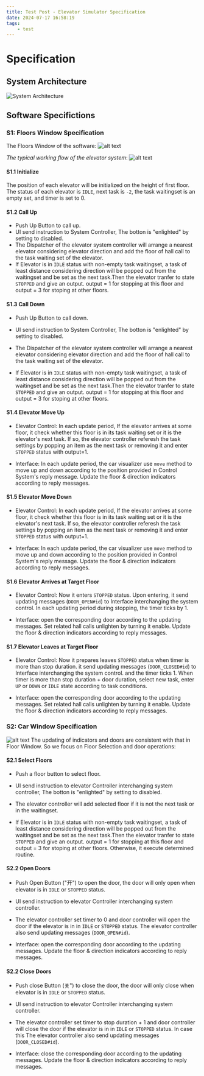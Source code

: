 ```yaml
---
title: Test Post - Elevator Simulator Specification
date: 2024-07-17 16:58:19
tags: 
    - test
---
```


# Specification 


## System Architecture

![System Architecture](Specification-1.png)

## Software Specifictions

### S1: Floors Window Specification 
The Floors Window of the software:
![alt text](image-1.png)



*The typical working flow of the elevator system*:
![alt text](overallworking.png)



#### S1.1 Initialize
The position of each elevator will be initialized on the height of first floor. The status of each elevator is `IDLE`, next task is `-2`, the task waitingset is an empty set, and timer is set to 0. 

#### S1.2 Call Up 

- Push Up Button to call up.
- UI send instruction to System Controller, The botton is "enlighted" by setting to disabled.
- The Dispatcher of the elevator system controller will arrange a nearest elevator considering elevator direction and add the floor of hall call to the task waiting set of the elevator.
- If Elevator is in `IDLE` status with non-empty task waitingset, a task of least distance considering direction will be popped out from the waitingset and be set as the next task.Then the elevator tranfer to state `STOPPED` and give an output. output = 1 for stopping at this floor and output = 3 for stoping at other floors. 


#### S1.3 Call Down

- Push Up Button to call down. 

- UI send instruction to System Controller, The botton is "enlighted" by setting to disabled.

- The Dispatcher of the elevator system controller will arrange a nearest elevator considering elevator direction and add the floor of hall call to the task waiting set of the elevator.

- If Elevator is in `IDLE` status with non-empty task waitingset, a task of least distance considering direction will be popped out from the waitingset and be set as the next task.Then the elevator tranfer to state `STOPPED` and give an output. output = 1 for stopping at this floor and output = 3 for stoping at other floors.  


#### S1.4 Elevator Move Up

-  Elevator Control: In each update period, If the elevator arrives at some floor, it check whether this floor is in its task waiting set or it is the elevator's next task. If so, the elevator controller  referesh the task settings by popping an item as the next task or removing it and enter `STOPPED` status with output=1.

- Interface: In each update period, the car visualizer use `move` method to move up and down according to the position provided in Control System's reply message. Update the floor & direction indicators according to reply messages.

#### S1.5 Elevator Move Down

-  Elevator Control: In each update period, If the elevator arrives at some floor, it check whether this floor is in its task waiting set or it is the elevator's next task. If so, the elevator controller  referesh the task settings by popping an item as the next task or removing it and enter `STOPPED` status with output=1.

- Interface: In each update period, the car visualizer use `move` method to move up and down according to the position provided in Control System's reply message. Update the floor & direction indicators according to reply messages.

#### S1.6 Elevator Arrives at Target Floor
- Elevator Control: Now it enters `STOPPED` status. Upon entering, it send updating messages (`DOOR_OPEN#id`) to Interface interchanging the system control. In each updating period during stopping, the timer ticks by 1.

- Interface: open the corresponding door according to the updating messages. Set related hall calls unlighten by turning it enable. Update the floor & direction indicators according to reply messages.

#### S1.7 Elevator Leaves at Target Floor
- Elevator Control: Now it prepares leaves `STOPPED` status when timer is more than stop duration. it send updating messages (`DOOR_CLOSED#id`) to Interface interchanging the system control. and the timer ticks 1. When timer is more than stop duration + door duration, select new task, enter `UP` or `DOWN` or `IDLE` state according to task conditions. 

- Interface: open the corresponding door according to the updating messages. Set related hall calls unlighten by turning it enable. Update the floor & direction indicators according to reply messages.


### S2: Car Window Specification

![alt text](image-2.png)
The updating of indicators and doors are consistent with that in Floor Window. So we focus on Floor Selection and door operations:

#### S2.1 Select Floors

- Push a floor button to select floor. 

- UI send instruction to elevator Controller interchanging system controller, The botton is "enlighted" by setting to disabled.

- The elevator controller will add selected floor if it is not the next task or in the waitingset.

- If Elevator is in `IDLE` status with non-empty task waitingset, a task of least distance considering direction will be popped out from the waitingset and be set as the next task.Then the elevator tranfer to state `STOPPED` and give an output. output = 1 for stopping at this floor and output = 3 for stoping at other floors. Otherwise, it execute determined routine.

#### S2.2 Open Doors

- Push Open Button ("开") to open the door, the door will only open when elevator is in `IDLE` or `STOPPED` status. 

- UI send instruction to elevator Controller interchanging system controller.

- The elevator controller set timer to 0 and door controller will open the door if the elevator is in in `IDLE` or `STOPPED` status. The elevator controller also send updating messages (`DOOR_OPEN#id`).

- Interface: open the corresponding door according to the updating messages. Update the floor & direction indicators according to reply messages.

#### S2.2 Close Doors

- Push close Button (关") to close the door, the door will only close when elevator is in `IDLE` or `STOPPED` status. 

- UI send instruction to elevator Controller interchanging system controller.

- The elevator controller set timer to stop duration + 1 and door controller will close the door if the elevator is in in `IDLE` or `STOPPED` status. In case this The elevator controller also send updating messages (`DOOR_CLOSED#id`).

- Interface: close the corresponding door according to the updating messages. Update the floor & direction indicators according to reply messages.